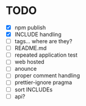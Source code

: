 # TODO

- [x] npm publish
- [x] INCLUDE handling
- [ ] tags... where are they?
- [ ] README.md
- [ ] repeated application test
- [ ] web hosted
- [ ] anounce
- [ ] proper comment handling
- [ ] prettier-ignore pragma
- [ ] sort INCLUDEs
- [ ] api?
